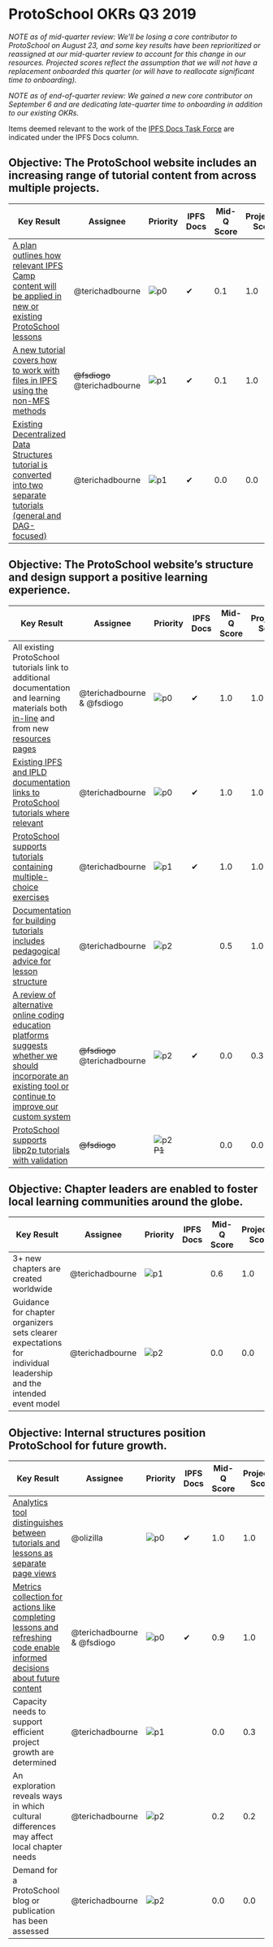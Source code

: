 # ProtoSchool OKRs Q3 2019

_NOTE as of mid-quarter review: We'll be losing a core contributor to ProtoSchool on August 23, and some key results have been reprioritized or reassigned at our mid-quarter review to account for this change in our resources. Projected scores reflect the assumption that we will not have a replacement onboarded this quarter (or will have to reallocate significant time to onboarding)._

_NOTE as of end-of-quarter review: We gained a new core contributor on September 6 and are dedicating late-quarter time to onboarding in addition to our existing OKRs._

Items deemed relevant to the work of the [IPFS Docs Task Force](https://github.com/ipfs/docs) are indicated under the IPFS Docs column.

## Objective: The ProtoSchool website includes an increasing range of tutorial content from across multiple projects.

| Key Result | Assignee | Priority |  IPFS Docs | Mid-Q Score | Projected Score | Final Score |
| ---------- | -------- | -------- | ----------- | ----------- |--------------- | ----------- |
| [A plan outlines how relevant IPFS Camp content will be applied in new or existing ProtoSchool lessons](https://github.com/ProtoSchool/protoschool.github.io/issues/261) | @terichadbourne | ![p0](https://ipfs.io/ipfs/QmV88khHDJEXi7wo6o972MZWY661R9PhrZW6dvpFP6jnMn/p0.svg) | &#10004; | 0.1 | 1.0 | |
| [A new tutorial covers how to work with files in IPFS using the non-MFS methods](https://github.com/ProtoSchool/protoschool.github.io/issues/203) | ~~@fsdiogo~~ @terichadbourne   | ![p1](https://ipfs.io/ipfs/QmV88khHDJEXi7wo6o972MZWY661R9PhrZW6dvpFP6jnMn/p1.svg) | &#10004; | 0.1 | 1.0 | |
| [Existing Decentralized Data Structures tutorial is converted into two separate tutorials (general and DAG-focused)](https://github.com/ProtoSchool/protoschool.github.io/issues/185) | @terichadbourne | ![p1](https://ipfs.io/ipfs/QmV88khHDJEXi7wo6o972MZWY661R9PhrZW6dvpFP6jnMn/p1.svg) | &#10004; | 0.0 | 0.0 | ||



## Objective: The ProtoSchool website’s structure and design support a positive learning experience.

| Key Result | Assignee | Priority | IPFS Docs | Mid-Q Score | Projected Score | Final Score |
| ---------- | -------- | -------- | --------- |----------- | --------------- | ----------- |
| All existing ProtoSchool tutorials link to additional documentation and learning materials both [in-line](https://github.com/ProtoSchool/protoschool.github.io/issues/262) and from new [resources pages](https://github.com/ProtoSchool/protoschool.github.io/issues/263) | @terichadbourne & @fsdiogo | ![p0](https://ipfs.io/ipfs/QmV88khHDJEXi7wo6o972MZWY661R9PhrZW6dvpFP6jnMn/p0.svg) | &#10004; | 1.0 | 1.0 | 1.0 |
| [Existing IPFS and IPLD documentation links to ProtoSchool tutorials where relevant](https://github.com/ProtoSchool/protoschool.github.io/issues/260)   | @terichadbourne | ![p0](https://ipfs.io/ipfs/QmV88khHDJEXi7wo6o972MZWY661R9PhrZW6dvpFP6jnMn/p0.svg)  | &#10004; | 1.0 | 1.0 | 1.0  |
| [ProtoSchool supports tutorials containing multiple-choice exercises](https://github.com/ProtoSchool/protoschool.github.io/issues/177)| @terichadbourne | ![p1](https://ipfs.io/ipfs/QmV88khHDJEXi7wo6o972MZWY661R9PhrZW6dvpFP6jnMn/p1.svg)| &#10004; | 1.0 | 1.0 | 1.0 |
| [Documentation for building tutorials includes pedagogical advice for lesson structure](https://github.com/ProtoSchool/protoschool.github.io/issues/253) |@terichadbourne|![p2](https://ipfs.io/ipfs/QmV88khHDJEXi7wo6o972MZWY661R9PhrZW6dvpFP6jnMn/p2.svg)|  | 0.5 | 1.0 | |
| [A review of alternative online coding education platforms suggests whether we should incorporate an existing tool or continue to improve our custom system](https://github.com/ProtoSchool/protoschool.github.io/issues/264) | ~~@fsdiogo~~ @terichadbourne  | ![p2](https://ipfs.io/ipfs/QmV88khHDJEXi7wo6o972MZWY661R9PhrZW6dvpFP6jnMn/p2.svg)  |  &#10004; | 0.0 | 0.3 |   |
| [ProtoSchool supports libp2p tutorials with validation](https://github.com/ProtoSchool/protoschool.github.io/issues/229)| ~~@fsdiogo~~ |  ![p2](https://ipfs.io/ipfs/QmV88khHDJEXi7wo6o972MZWY661R9PhrZW6dvpFP6jnMn/p2.svg) ~~P1~~| | 0.0 | 0.0 | ||


## Objective: Chapter leaders are enabled to foster local learning communities around the globe.

| Key Result | Assignee | Priority | IPFS Docs | Mid-Q Score | Projected Score | Final Score |
| ---------- | -------- | -------- | --------- |----------- | --------------- | ----------- |
| 3+ new chapters are created worldwide | @terichadbourne|![p1](https://ipfs.io/ipfs/QmV88khHDJEXi7wo6o972MZWY661R9PhrZW6dvpFP6jnMn/p1.svg)  |  | 0.6 | 1.0 | |
|Guidance for chapter organizers sets clearer expectations for individual leadership and the intended event model | @terichadbourne | ![p2](https://ipfs.io/ipfs/QmV88khHDJEXi7wo6o972MZWY661R9PhrZW6dvpFP6jnMn/p2.svg) | | 0.0 | 0.0 | ||

## Objective: Internal structures position ProtoSchool for future growth.

| Key Result | Assignee | Priority |  IPFS Docs | Mid-Q Score | Projected Score | Final Score |
| ---------- | -------- | ----------- | --------- |--------------- | ----------- |----------- |
| [Analytics tool distinguishes between tutorials and lessons as separate page views](https://github.com/ProtoSchool/protoschool.github.io/issues/179) | @olizilla | ![p0](https://ipfs.io/ipfs/QmV88khHDJEXi7wo6o972MZWY661R9PhrZW6dvpFP6jnMn/p0.svg) | &#10004; | 1.0 | 1.0 | 1.0  |
| [Metrics collection for actions like completing lessons and refreshing code enable informed decisions about future content](https://github.com/ProtoSchool/protoschool.github.io/issues/100) | @terichadbourne & @fsdiogo | ![p0](https://ipfs.io/ipfs/QmV88khHDJEXi7wo6o972MZWY661R9PhrZW6dvpFP6jnMn/p0.svg) | &#10004; | 0.9 | 1.0 | 1.0 |
| Capacity needs to support efficient project growth are determined  |  @terichadbourne | ![p1](https://ipfs.io/ipfs/QmV88khHDJEXi7wo6o972MZWY661R9PhrZW6dvpFP6jnMn/p1.svg) |  | 0.0 | 0.3  |  |
| An exploration reveals ways in which cultural differences may affect local chapter needs |  @terichadbourne | ![p2](https://ipfs.io/ipfs/QmV88khHDJEXi7wo6o972MZWY661R9PhrZW6dvpFP6jnMn/p2.svg) |  | 0.2 | 0.2 |  |
| Demand for a ProtoSchool blog or publication has been assessed  |  @terichadbourne | ![p2](https://ipfs.io/ipfs/QmV88khHDJEXi7wo6o972MZWY661R9PhrZW6dvpFP6jnMn/p2.svg) |  | 0.0 | 0.0 |  | |
